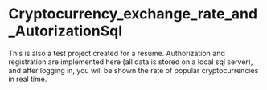 # Cryptocurrency_exchange_rate_and_AutorizationSql
This is also a test project created for a resume. Authorization and registration are implemented here (all data is stored on a local sql server), and after logging in, you will be shown the rate of popular cryptocurrencies in real time.
